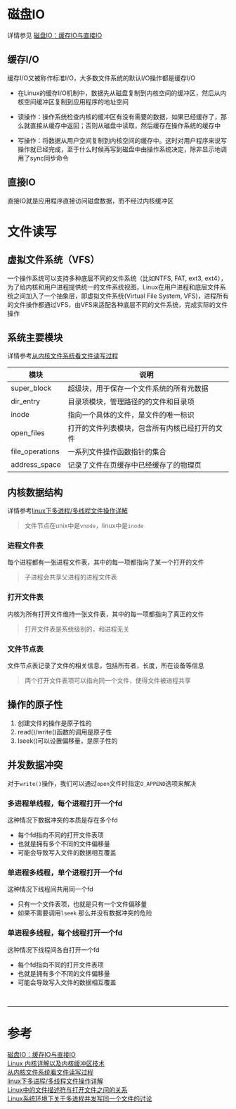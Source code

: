 # 磁盘IO
详情参见 [磁盘IO：缓存IO与直接IO][1]

## 缓存I/O
缓存I/O又被称作标准I/O，大多数文件系统的默认I/O操作都是缓存I/O
- 在Linux的缓存I/O机制中，数据先从磁盘复制到内核空间的缓冲区，然后从内核空间缓冲区复制到应用程序的地址空间

- 读操作：操作系统检查内核的缓冲区有没有需要的数据，如果已经缓存了，那么就直接从缓存中返回；否则从磁盘中读取，然后缓存在操作系统的缓存中

- 写操作：将数据从用户空间复制到内核空间的缓存中。这时对用户程序来说写操作就已经完成，至于什么时候再写到磁盘中由操作系统决定，除非显示地调用了sync同步命令


## 直接IO
直接IO就是应用程序直接访问磁盘数据，而不经过内核缓冲区



# 文件读写
## 虚拟文件系统（VFS）
一个操作系统可以支持多种底层不同的文件系统（比如NTFS, FAT, ext3, ext4），为了给内核和用户进程提供统一的文件系统视图，Linux在用户进程和底层文件系统之间加入了一个抽象层，即虚拟文件系统(Virtual File System, VFS)，进程所有的文件操作都通过VFS，由VFS来适配各种底层不同的文件系统，完成实际的文件操作


## 系统主要模块
详情参考[从内核文件系统看文件读写过程][3]

| 模块 | 说明 |
|--- |--- |
|super_block | 超级块，用于保存一个文件系统的所有元数据 |
|dir_entry | 目录项模块，管理路径的的文件和目录项 |
|inode | 指向一个具体的文件，是文件的唯一标识 |
|open_files | 打开的文件列表模块，包含所有内核已经打开的文件|
|file_operations | 一系列文件操作函数指针的集合 |
|address_space | 记录了文件在页缓存中已经缓存了的物理页 |


## 内核数据结构
详情参考[linux下多进程/多线程文件操作详解][4]
> 文件节点在unix中是`vnode`，linux中是`inode`

### 进程文件表
每个进程都有一张进程文件表，其中的每一项都指向了某一个打开的文件
> 子进程会共享父进程的进程文件表

### 打开文件表
内核为所有打开文件维持一张文件表，其中的每一项都指向了真正的文件
> 打开文件表是系统级别的，和进程无关

### 文件节点表
文件节点表记录了文件的相关信息，包括所有者，长度，所在设备等信息
> 两个打开文件表项可以指向同一个文件，使得文件被进程共享


## 操作的原子性
1. 创建文件的操作是原子性的
2. read()/write()函数的调用是原子性
3. lseek()可以设置偏移量，是原子性的


## 并发数据冲突
对于`write()`操作，我们可以通过`open`文件时指定`O_APPEND`选项来解决

### 多进程单线程，每个进程打开一个fd
这种情况下数据冲突的本质是存在多个fd
- 每个fd指向不同的打开文件表项
- 也就是拥有多个不同的文件偏移量
- 可能会导致写入文件的数据相互覆盖

### 单进程多线程，单个进程打开一个fd
这种情况下线程间共用同一个fd
- 只有一个文件表项，也就是只有一个文件偏移量
- 如果不需要调用`lseek` 那么并没有数据冲突的危险

### 单进程多线程，每个线程打开一个fd
这种情况下线程间各自打开一个fd
- 每个fd指向不同的打开文件表项
- 也就是拥有多个不同的文件偏移量
- 可能会导致写入文件的数据相互覆盖


<br/>

---

# 参考

[磁盘IO：缓存IO与直接IO][1]  
[Linux 内核详解以及内核缓冲区技术][2]  
[从内核文件系统看文件读写过程][3]  
[linux下多进程/多线程文件操作详解][4]  
[Linux中的文件描述符与打开文件之间的关系][5]  
[Linux系统环境下关于多进程并发写同一个文件的讨论][6]  

[1]: http://www.cnblogs.com/youngerchina/p/5624462.html
[2]: http://blog.csdn.net/dlutbrucezhang/article/details/9050467
[3]: http://www.cnblogs.com/huxiao-tee/p/4657851.html
[4]: http://blog.csdn.net/daiyudong2020/article/details/52015817
[5]: http://blog.csdn.net/cywosp/article/details/38965239
[6]: http://blog.csdn.net/midion9/article/details/50518595